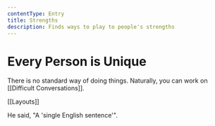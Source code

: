 ```yaml
---
contentType: Entry
title: Strengths
description: Finds ways to play to people's strengths
---
```


# Every Person is Unique

There is no standard way of doing things. Naturally, you can work on [[Difficult Conversations]].

[[Layouts]]

He said, "A 'single English sentence'".